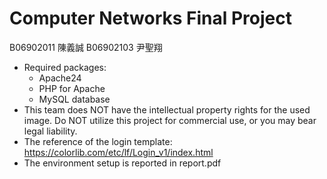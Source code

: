 # Computer Networks Final Project
B06902011 陳義誠
B06902103 尹聖翔
* Required packages:
    * Apache24
    * PHP for Apache
    * MySQL database
* This team does NOT have the intellectual property rights for the used image.  Do NOT utilize this project for commercial use, or you may bear legal liability.
* The reference of the login template: https://colorlib.com/etc/lf/Login_v1/index.html
* The environment setup is reported in report.pdf
